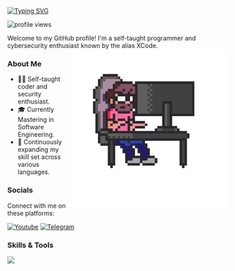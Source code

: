 <a href="https://git.io/typing-svg"><img src="https://readme-typing-svg.demolab.com?font=Fira+Code&pause=1000&color=00FF00&width=435&lines=Hey%2C+It's+Me+1337XCode!" alt="Typing SVG" /></a>

<p align="left">
  <img src="https://komarev.com/ghpvc/?username=1337Xcode&color=red&style=flat-square" alt="profile views">
</p>


Welcome to my GitHub profile! I'm a self-taught programmer and cybersecurity enthusiast known by the alias XCode.<br>
<a href="https://t.me/XCode">
  <img align="right" alt="1337XCode's Personal" width="360" src="https://github.com/1337Xcode/1337Xcode/blob/main/Assets/Coding.webp" />
</a>


### About Me
- 👨‍💻 Self-taught coder and security enthusiast.
- 🎓 Currently Mastering in Software Engineering.
- 🌱 Continuously expanding my skill set across various languages.

### Socials
Connect with me on these platforms:
<p align="left">
  <a href="https://www.youtube.com/channel/UCTuxcRS1j30xYrqTqiykZzQ?sub_confirmation=1"><img alt="Youtube" title="Youtube" src="https://img.shields.io/badge/YouTube-FF0000?style=flat-square&logo=youtube&logoColor=white" width="100"/></a>
  <a href="https://t.me/+qLf-HkRjaEVmMjll"><img src="https://img.shields.io/badge/Telegram-2CA5E0?style=flat-square&logo=telegram&logoColor=white" alt="Telegram" width="100"></a>
</p>


### Skills & Tools
<p align="left">
  <a href="https://skillicons.dev">
    <img src="https://skillicons.dev/icons?i=python,cs,cpp,html,bash" />
  </a>
</p>

